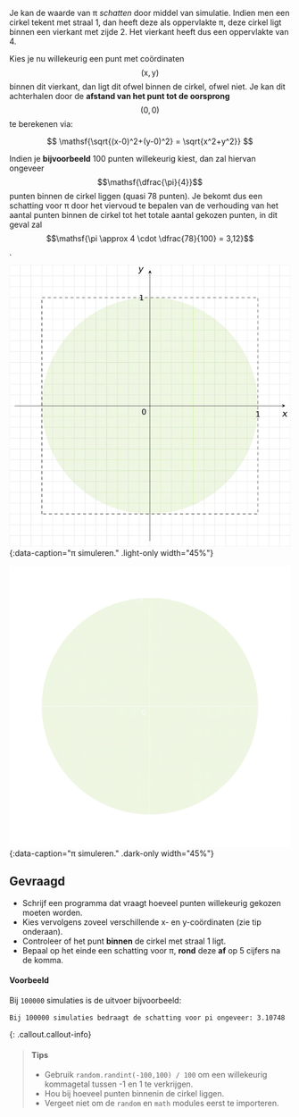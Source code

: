 Je kan de waarde van π *schatten* door middel van simulatie. Indien men een cirkel tekent met straal 1, dan heeft deze als oppervlakte π, deze cirkel ligt binnen een vierkant met zijde 2. Het vierkant heeft dus een oppervlakte van 4.

Kies je nu willekeurig een punt met coördinaten $$\mathsf{(x,y)}$$ binnen dit vierkant, dan ligt dit ofwel binnen de cirkel, ofwel niet. Je kan dit achterhalen door de **afstand van het punt tot de oorsprong** $$\mathsf{(0,0)}$$ te berekenen via:

$$
\mathsf{\sqrt{(x-0)^2+(y-0)^2}  = \sqrt{x^2+y^2}}
$$

Indien je **bijvoorbeeld** 100 punten willekeurig kiest, dan zal hiervan ongeveer $$\mathsf{\dfrac{\pi}{4}}$$ punten binnen de cirkel liggen (quasi 78 punten). Je bekomt dus een schatting voor π door het viervoud te bepalen van de verhouding van het aantal punten binnen de cirkel tot het totale aantal gekozen punten, in dit geval zal $$\mathsf{\pi \approx 4 \cdot \dfrac{78}{100} = 3,12}$$.

![π simuleren.](media/image.png "π simuleren."){:data-caption="π simuleren." .light-only width="45%"}

![π simuleren.](media/image_dark.png "π simuleren."){:data-caption="π simuleren." .dark-only width="45%"}

## Gevraagd
* Schrijf een programma dat vraagt hoeveel punten willekeurig gekozen moeten worden.
* Kies vervolgens zoveel verschillende x- en y-coördinaten (zie tip onderaan). 
* Controleer of het punt **binnen** de cirkel met straal 1 ligt.
* Bepaal op het einde een schatting voor π, **rond** deze **af** op 5 cijfers na de komma.

#### Voorbeeld

Bij `100000` simulaties is de uitvoer bijvoorbeeld:
```
Bij 100000 simulaties bedraagt de schatting voor pi ongeveer: 3.10748
```

{: .callout.callout-info}
>#### Tips
>* Gebruik `random.randint(-100,100) / 100` om een willekeurig kommagetal tussen -1 en 1 te verkrijgen.
>* Hou bij hoeveel punten binnenin de cirkel liggen.
>* Vergeet niet om de `random` en `math` modules eerst te importeren.
